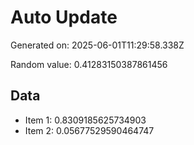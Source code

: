 # Auto Update

Generated on: 2025-06-01T11:29:58.338Z

Random value: 0.41283150387861456

## Data

- Item 1: 0.8309185625734903
- Item 2: 0.05677529590464747